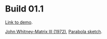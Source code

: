 # Build 01.1

[Link to demo](https://larryzodiac.github.io/Creative-Coding/01_assignment/01.1/index.html).

[John Whitney-Matrix III (1972)](https://youtu.be/ZrKgyY5aDvA?t=491), [Parabola sketch](https://www.openprocessing.org/sketch/210709).
